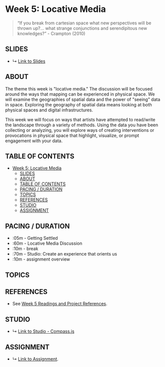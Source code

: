 # Week 5: Locative Media

> “If you break from cartesian space what new perspectives will be thrown up?... what strange conjunctions and serendipitous new knowledges?” - Crampton (2010)

## SLIDES
* ↳ [Link to Slides](https://docs.google.com/presentation/d/1CRzg44_1LOxm0mXaF2rColKYEAPI2CtfusaHTRCAS-8/edit?usp=sharing)

## ABOUT

The theme this week is "locative media." The discussion will be focused around the ways that mapping can be experienced in physical space. We will examine the geographies of spatial data and the power of "seeing" data in space. Exploring the geography of spatial data means looking at both physical spaces and digital infrastructures.

This week we will focus on ways that artists have attempted to read/write the landscape through a variety of methods. Using the data you have been collecting or analyzing, you will explore ways of creating interventions or provocations in physical space that highlight, visualize, or prompt engagement with your data.

## TABLE OF CONTENTS

- [Week 5: Locative Media](#week-5-locative-media)
  - [SLIDES](#slides)
  - [ABOUT](#about)
  - [TABLE OF CONTENTS](#table-of-contents)
  - [PACING / DURATION](#pacing--duration)
  - [TOPICS](#topics)
  - [REFERENCES](#references)
  - [STUDIO](#studio)
  - [ASSIGNMENT](#assignment)


## PACING / DURATION

* :05m - Getting Settled
* :60m - Locative Media Discussion
* :10m - break
* :70m - Studio: Create an experience that orients us
* :10m - assignment overview


## TOPICS

## REFERENCES

* See [Week 5 Readings and Project References](BIBLIOGRAPHY.md#week-05-locative-media).

## STUDIO

* ↳ [Link to Studio - Compass.js](https://github.com/joeyklee/compass.js)

## ASSIGNMENT

* ↳ [Link to Assignment](assignments/assignment_05.md).

